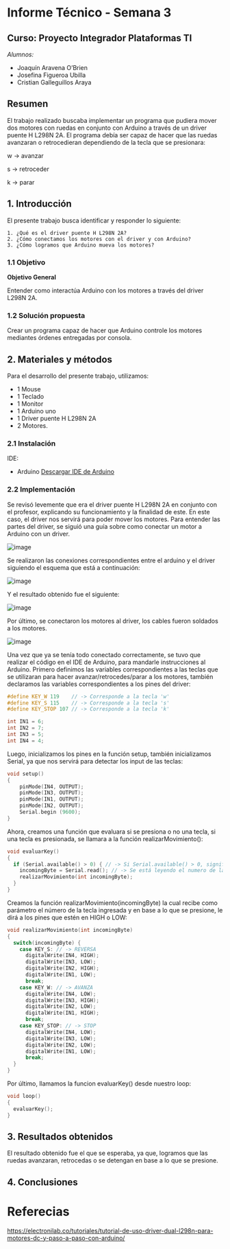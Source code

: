 # Informe Técnico - Semana 3
## Curso: Proyecto Integrador Plataformas TI

*Alumnos:*
* Joaquín Aravena O’Brien
* Josefina Figueroa Ubilla
* Cristian Galleguillos Araya

## Resumen

El trabajo realizado buscaba implementar un programa que pudiera mover dos motores con ruedas en conjunto con Arduino a través de un driver puente H L298N 2A. El programa debía ser capaz de hacer que las ruedas avanzaran o retrocedieran dependiendo de la tecla que se presionara: 

w -> avanzar

s -> retroceder

k -> parar
## 1. Introducción

El presente trabajo busca identificar y responder lo siguiente:

    1. ¿Qué es el driver puente H L298N 2A?
    2. ¿Cómo conectamos los motores con el driver y con Arduino?
    3. ¿Cómo logramos que Arduino mueva los motores?

### 1.1 Objetivo

**Objetivo General**

Entender como interactúa Arduino con los motores a través del driver L298N 2A.

### 1.2 Solución propuesta

Crear un programa capaz de hacer que Arduino controle los motores mediantes órdenes entregadas por consola.

## 2. Materiales y métodos

Para el desarrollo del presente trabajo, utilizamos:

- 1 Mouse
- 1 Teclado
- 1 Monitor
- 1 Arduino uno
- 1 Driver puente H L298N 2A
- 2 Motores.

### 2.1 Instalación
IDE:
- Arduino
[Descargar IDE de Arduino](https://www.arduino.cc/en/software)

### 2.2 Implementación
Se revisó levemente que era el driver puente H L298N 2A en conjunto con el profesor, explicando su funcionamiento y la finalidad de este. En este caso, el driver nos servirá para poder mover los motores. Para entender las partes del driver, se siguió una guía sobre como conectar un motor a Arduino con un driver.

![image](images/semana_3/driver.jpg)

Se realizaron las conexiones correspondientes entre el arduino y el driver siguiendo el esquema que está a continuación:

![image](images/semana_3/conexion_1.jpg)

Y el resultado obtenido fue el siguiente:

![image](images/semana_3/conexion_2.jpg)

Por último, se conectaron los motores al driver, los cables fueron soldados a los motores.

![image](images/semana_3/conexion_3.jpg)

Una vez que ya se tenía todo conectado correctamente, se tuvo que realizar el código en el IDE de Arduino, para mandarle instrucciones al Arduino. Primero definimos las variables correspondientes a las teclas que se utilizaran para hacer avanzar/retrocedes/parar a los motores, también declaramos las variables correspondientes a los pines del driver:
``` ino
#define KEY_W 119    // -> Corresponde a la tecla 'w'
#define KEY_S 115    // -> Corresponde a la tecla 's'
#define KEY_STOP 107 // -> Corresponde a la tecla 'k'

int IN1 = 6;
int IN2 = 7;
int IN3 = 5;
int IN4 = 4;
```
Luego, inicializamos los pines en la función setup, también inicializamos Serial, ya que nos servirá para detectar los input de las teclas:

```ino
void setup() 
{
    pinMode(IN4, OUTPUT);
    pinMode(IN3, OUTPUT);
    pinMode(IN1, OUTPUT);
    pinMode(IN2, OUTPUT);
    Serial.begin (9600);
}
```
Ahora, creamos una función que evaluara si se presiona o no una tecla, si una tecla es presionada, se llamara a la función realizarMovimiento():

```ino
void evaluarKey() 
{
  if (Serial.available() > 0) { // -> Si Serial.available() > 0, significa que se ingreso un dato.
    incomingByte = Serial.read(); // -> Se está leyendo el numero de la tecla presionada.
    realizarMovimiento(int incomingByte);         
  }
}
```
Creamos la función realizarMovimiento(incomingByte) la cual recibe como parámetro el número de la tecla ingresada y en base a lo que se presione, le dirá a los pines que estén en HIGH o LOW:

```ino
void realizarMovimiento(int incomingByte) 
{
  switch(incomingByte) {
    case KEY_S: // -> REVERSA
      digitalWrite(IN4, HIGH);
      digitalWrite(IN3, LOW);
      digitalWrite(IN2, HIGH);
      digitalWrite(IN1, LOW);
      break;  
    case KEY_W: // -> AVANZA
      digitalWrite(IN4, LOW);
      digitalWrite(IN3, HIGH);
      digitalWrite(IN2, LOW);
      digitalWrite(IN1, HIGH);
      break;
    case KEY_STOP: // -> STOP
      digitalWrite(IN4, LOW);
      digitalWrite(IN3, LOW);
      digitalWrite(IN2, LOW);
      digitalWrite(IN1, LOW);
      break;
  }
}
```
Por último, llamamos la funcion evaluarKey() desde nuestro loop:
```ino
void loop()
{     
  evaluarKey();
}
```
## 3. Resultados obtenidos

El resultado obtenido fue el que se esperaba, ya que, logramos que las ruedas avanzaran, retrocedas o se detengan en base a lo que se presione.


## 4. Conclusiones



# Referecias
https://electronilab.co/tutoriales/tutorial-de-uso-driver-dual-l298n-para-motores-dc-y-paso-a-paso-con-arduino/
